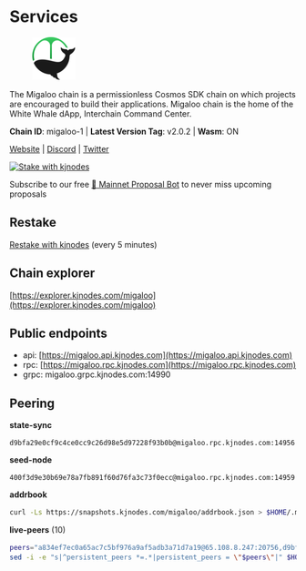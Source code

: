 # Services

<figure><img src="https://raw.githubusercontent.com/kj89/cosmos-images/main/logos/migaloo.png" alt=""><figcaption></figcaption></figure>

The Migaloo chain is a permissionless Cosmos SDK chain on which  projects are encouraged to build their applications. Migaloo chain  is the home of the White Whale dApp, Interchain Command Center.

**Chain ID**: migaloo-1 | **Latest Version Tag**: v2.0.2 | **Wasm**: ON

[Website](https://whitewhale.money) | [Discord](https://discord.gg/AyvcgD4jy3) | [Twitter](https://twitter.com/WhiteWhaleDefi)

[![Stake with kjnodes](https://i.ibb.co/cr44Q8j/button-stake-with-kjnodes.png)](https://restake.app/migaloo/migaloovaloper1jxtgnfw3tatfh90ju9j76dfrt3yea0zw2vnr8v)

Subscribe to our free [🤖 Mainnet Proposal Bot](https://t.me/kjnodes_proposal_bot) to never miss upcoming proposals

## Restake

[Restake with kjnodes](https://restake.app/migaloo/migaloovaloper1jxtgnfw3tatfh90ju9j76dfrt3yea0zw2vnr8v) (every 5 minutes)
## Chain explorer
[https://explorer.kjnodes.com/migaloo](https://explorer.kjnodes.com/migaloo)

## Public endpoints

* api: [https://migaloo.api.kjnodes.com](https://migaloo.api.kjnodes.com)
* rpc: [https://migaloo.rpc.kjnodes.com](https://migaloo.rpc.kjnodes.com)
* grpc: migaloo.grpc.kjnodes.com:14990

## Peering

**state-sync**

```text
d9bfa29e0cf9c4ce0cc9c26d98e5d97228f93b0b@migaloo.rpc.kjnodes.com:14956
```

**seed-node**

```text
400f3d9e30b69e78a7fb891f60d76fa3c73f0ecc@migaloo.rpc.kjnodes.com:14959
```

**addrbook**
```bash
curl -Ls https://snapshots.kjnodes.com/migaloo/addrbook.json > $HOME/.migalood/config/addrbook.json
```

**live-peers** (10)
```bash
peers="a834ef7ec0a65ac7c5bf976a9af5adb3a71d7a19@65.108.8.247:20756,d9bfa29e0cf9c4ce0cc9c26d98e5d97228f93b0b@65.109.88.38:14956,6c42aacf3939d503bad695d86108d214680e04a8@144.76.175.189:20756,6870906f86e474d88d077c7c55af36debe49da04@178.162.165.194:7095,327fb12682b6450564330abec78f13fa35bd9b78@37.187.149.73:26706,78f0f5aa89b7ed92a5728dd3f67f646d8dda5213@198.244.228.162:55736,aba0c3f98fb5bef1a0d991b8e2b8bba24f9908b6@65.108.111.236:55736,81eefc4de6acec31ccdd519d53270be024e4fe68@51.210.223.186:7095,ccaccdf6bafcb57197d86a1420a289cd39fe0ae9@85.10.200.231:8095,e39876398a43c0f9b93b5a82d8e38fa57c0373b5@65.109.89.19:20756"
sed -i -e "s|^persistent_peers *=.*|persistent_peers = \"$peers\"|" $HOME/.migalood/config/config.toml
```
